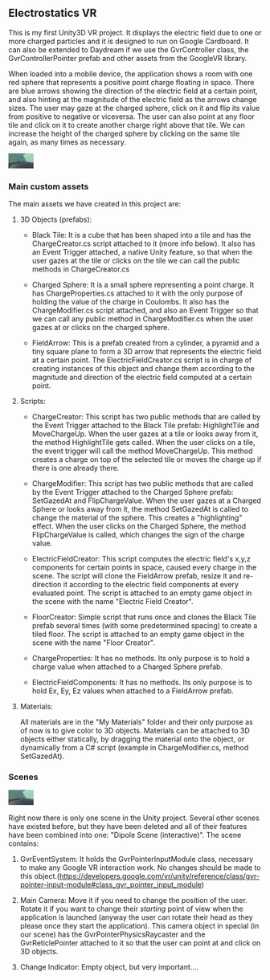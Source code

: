 ﻿## Electrostatics VR

This is my first Unity3D VR project. It displays the electric field due to one or more charged particles and it is designed to run on Google Cardboard. It can also be extended to Daydream if we use the GvrController class, the GvrControllerPointer prefab and other assets from the GoogleVR library.

When loaded into a mobile device, the application shows a room with one red sphere that represents a positive point charge floating in space. There are blue arrows showing the direction of the electric field at a certain point, and also hinting at the magnitude of the electric field as the arrows change sizes. The user may gaze at the charged sphere, click on it and flip its value from positive to negative or viceversa. The user can also point at any floor tile and click on it to create another charge right above that tile. We can increase the height of the charged sphere by clicking on the same tile again, as many times as necessary.

<img src="/Pictures/Dipole.PNG" alt="Pattern" style="width:50px;height:30px"/>

### Main custom assets

The main assets we have created in this project are:

1. 3D Objects (prefabs):
	
	* Black Tile: It is a cube that has been shaped into a tile and has the ChargeCreator.cs script attached to it (more info below). It also has an Event Trigger attached, a native Unity feature, so that when the user gazes at the tile or clicks on the tile we can call the public methods in ChargeCreator.cs
		
	* Charged Sphere: It is a small sphere representing a point charge. It has ChargeProperties.cs attached to it with the only purpose of holding the value of the charge in Coulombs. It also has the ChargeModifier.cs script attached, and also an Event Trigger so that we can call any public method in ChargeModifier.cs when the user gazes at or clicks on the charged sphere.
		
	* FieldArrow: This is a prefab created from a cylinder, a pyramid and a tiny square plane to form a 3D arrow that represents the electric field at a certain point. The ElectricFieldCreator.cs script is in charge of creating instances of this object and change them according to the magnitude and direction of the electric field computed at a certain point.

2. Scripts:
	
	* ChargeCreator: This script has two public methods that are called by the Event Trigger attached to the Black Tile prefab: HighlightTile and MoveChargeUp. When the user gazes at a tile or looks away from it, the method HighlightTile gets called. When the user clicks on a tile, the event trigger will call the method MoveChargeUp. This method creates a charge on top of the selected tile or moves the charge up if there is one already there.
		
	* ChargeModifier: This script has two public methods that are called by the Event Trigger attached to the Charged Sphere prefab: SetGazedAt and FlipChargeValue. When the user gazes at a Charged Sphere or looks away from it, the method SetGazedAt is called to change the material of the sphere. This creates a "highlighting" effect. When the user clicks on the Charged Sphere, the method FlipChargeValue is called, which changes the sign of the charge value.
		
	* ElectricFieldCreator: This script computes the electric field's x,y,z components for certain points in space, caused every charge in the scene. The script will clone the FieldArrow prefab, resize it and re-direction it according to the electric field components at every evaluated point. The script is attached to an empty game object in the scene with the name "Electric Field Creator".
		
	* FloorCreator: Simple script that runs once and clones the Black Tile prefab several times (with some predetermined spacing) to create a tiled floor. The script is attached to an empty game object in the scene with the name "Floor Creator".
		
	* ChargeProperties: It has no methods. Its only purpose is to hold a charge value when attached to a Charged Sphere prefab.
		
	* ElectricFieldComponents: It has no methods. Its only purpose is to hold Ex, Ey, Ez values when attached to a FieldArrow prefab.
		
3. Materials:
	
	All materials are in the "My Materials" folder and their only purpose as of now is to give color to 3D objects. Materials can be attached to 3D objects either statically, by dragging the material onto the object, or dynamically from a C# script (example in ChargeModifier.cs, method SetGazedAt).

### Scenes

<img src="/Pictures/MoreCharges.PNG" alt="Pattern" style="width:50px;height:30px"/>

Right now there is only one scene in the Unity project. Several other scenes have existed before, but they have been deleted and all of their features have been combined into one: "Dipole Scene (interactive)". The scene contains:

1. GvrEventSystem: It holds the GvrPointerInputModule class, necessary to make any Google VR interaction work. No changes should be made to this object.(https://developers.google.com/vr/unity/reference/class/gvr-pointer-input-module#class_gvr_pointer_input_module)

2. Main Camera: Move it if you need to change the position of the user. Rotate it if you want to change their *starting* point of view when the application is launched (anyway the user can rotate their head as they please once they start the application). This camera object in special (in our scene) has the GvrPointerPhysicsRaycaster and the GvrReticlePointer attached to it so that the user can point at and click on 3D objects.

3. Change Indicator: Empty object, but very important....

